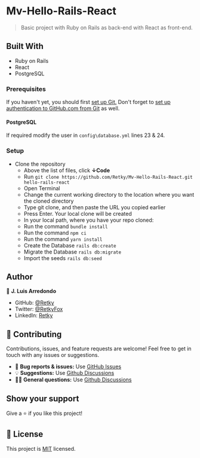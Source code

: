 # Mv-Hello-Rails-React
> Basic project with Ruby on Rails as back-end with React as front-end.

## Built With
- Ruby on Rails
- React
- PostgreSQL

### Prerequisites
If you haven't yet, you should first [set up Git.](https://docs.github.com/en/get-started/quickstart/set-up-git) Don't forget to [set up authentication to GitHub.com from Git](https://docs.github.com/en/get-started/quickstart/set-up-git#next-steps-authenticating-with-github-from-git) as well.

#### PostgreSQL
If required modify the user in `config\database.yml` lines 23 & 24.

### Setup
- Clone the repository
  - Above the list of files, click **↓Code**
  - Run `git clone https://github.com/Retky/Mv-Hello-Rails-React.git hello-rails-react`
  - Open Terminal
  - Change the current working directory to the location where you want the cloned directory
  - Type git clone, and then paste the URL you copied earlier
  - Press Enter. Your local clone will be created
  - In your local path, where you have your repo cloned:
  - Run the command `bundle install`
  - Run the command `npm ci`
  - Run the command `yarn install`
  - Create the Database `rails db:create`
  - Migrate the Database `rails db:migrate`
  - Import the seeds `rails db:seed`

## Author
👤 **J. Luis Arredondo**

- GitHub: [@Retky](https://github.com/Retky "J. Luis Arredondo GitHub")
- Twitter: [@RetkyFox](https://twitter.com/retkyFox "J. Luis Arredondo Twitter")
- LinkedIn: [Retky](https://www.linkedin.com/in/Retky "J. Luis Arredondo LinkedIn")

## 🤝 Contributing
Contributions, issues, and feature requests are welcome!
Feel free to get in touch with any issues or suggestions.

- 🐛 **Bug reports & issues:** Use [GitHub Issues](https://github.com/Retky/Mv-Hello-Rails-React/issues "Bugs & Issues")
- 💡 **Suggestions:** Use [Github Discussions](https://github.com/Retky/Mv-Hello-Rails-React/discussions "Suggestions")
- 🙋‍♀️ **General questions:** Use [Github Discussions](https://github.com/Retky/Mv-Hello-Rails-React/discussions "General Questions")

## Show your support
Give a ⭐️ if you like this project!

## 📝 License
This project is [MIT](./LICENSE) licensed.
